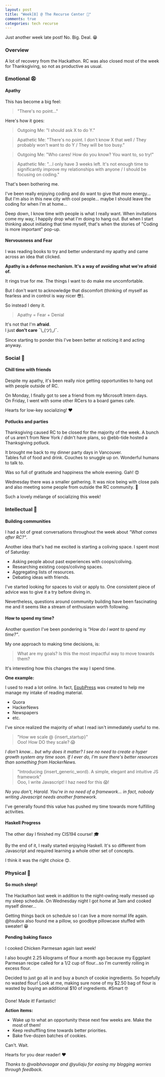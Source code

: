 ```yaml
---
layout: post
title: "Week[8] @ The Recurse Center 🦃"
comments: true
categories: tech recurse
---
```


Just another week late post! No. Big. Deal. 😁

### Overview

A lot of recovery from the Hackathon. RC was also closed most of the week for Thanksgiving, so not as productive as usual.

### Emotional 😩

#### **Apathy**

This has become a big feel:

> "There's no point..."

Here's how it goes:

> Outgoing Me: "I should ask X to do Y."

> Apathetic Me: "There's no point. I don't know X that well / They probably won't want to do Y / They will be too busy."

> Outgoing Me: "Who cares! How do you know? You want to, so try!"

> Apathetic Me: "...I only have 3 weeks left. It's not enough time to significantly improve my relationships with anyone / I should be focusing on coding."

That's been bothering me.

I've been really enjoying coding and do want to give that more energy...  
But I'm also in this new city with cool people... maybe I should leave the coding for when I'm at home...

Deep down, I know time with people is what I really want. When invitations come my way, I happily drop what I'm doing to hang out.
But when I start thinking about initiating that time myself, that's when the stories of "Coding is more important" pop-up.

#### **Nervousness and Fear**

I was reading books to try and better understand my apathy and came across an idea that clicked.

**Apathy is a defense mechanism. It's a way of avoiding what we're afraid of.**

It rings true for me. The things I want to do make me uncomfortable.

But I don't want to acknowledge that discomfort (thinking of myself as fearless and in control is way nicer 😎).

So instead I deny it.

> Apathy = Fear + Denial

It's not that I'm **afraid**.  
I just **don't care**  ¯\\\_(ツ)\_/¯.

Since starting to ponder this I've been better at noticing it and acting anyway.

### Social 🍲

#### **Chill time with friends**

Despite my apathy, it's been really nice getting opportunities to hang out with people outside of RC.

On Monday, I finally got to see a friend from my Microsoft Intern days.  
On Friday, I went with some other RCers to a board games cafe.  

Hearts for low-key socializing! ❤️

#### **Potlucks and parties**

Thanksgiving caused RC to be closed for the majority of the week. A bunch of us aren't from New York / didn't have plans, so @ebb-tide hosted a Thanksgiving potluck.

It brought me back to my dinner party days in Vancouver.  
Tables full of food and drink. Couches to snuggle up on. Wonderful humans to talk to.

Was so full of gratitude and happiness the whole evening. Gah! 😍

Wednesday there was a smaller gathering. It was nice being with close pals and also meeting some people from outside the RC community. 🙂

Such a lovely mélange of socializing this week!

### Intellectual 🔮

#### **Building communities**

I had a lot of great conversations throughout the week about *"What comes after RC?"*.

Another idea that's had me excited is starting a coliving space. I spent most of Saturday:

- Asking people about past experiences with coops/coliving.
- Researching existing coops/coliving spaces.
- Aggregating lists of resources.
- Debating ideas with friends.

I've started looking for spaces to visit or apply to. One consistent piece of advice was to give it a try before diving in.

Nevertheless, questions around community building have been fascinating me and it seems like a stream of enthusiasm worth following.

#### **How to spend my time?**

Another question I've been pondering is *"How do I want to spend my time?"*.

My one approach to making time decisions, is:

> What are my goals? Is this the most impactful way to move towards them?

It's interesting how this changes the way I spend time.

**One example:**

I used to read a lot online. In fact, [EpubPress](https://epub.press) was created to help me manage my intake of reading material.

- Quora
- HackerNews
- Newspapers
- etc.

I've since realized the majority of what I read isn't immediately useful to me.

> "How we scale @ {insert_startup}"  
> Ooo! How DO they scale? 😱

*I don't know... but why does it matter? I see no need to create a hyper growth system any time soon. If I ever do, I'm sure there's better resources than something from HackerNews.*

> "Introducing {insert_generic_word}. A simple, elegant and intuitive JS framework"  
> Ooo, I write Javascript! I haz need for this 😱!

*No you don't, Harold. You're in no need of a framework... in fact, nobody writing Javascript needs another framework.*

I've generally found this value has pushed my time towards more fulfilling activities.

#### **Haskell Progress**

The other day I finished my CIS194 course! 🎓

By the end of it, I really started enjoying Haskell. It's so different from Javascript and required learning a whole other set of concepts.

I think it was the right choice 😊.

### Physical 🛌

#### **So much sleep!**

The Hackathon last week in addition to the night-owling really messed up my sleep schedule. On Wednesday night I got home at 3am and cooked myself dinner...

Getting things back on schedule so I can live a more normal life again. @hsubox also found me a pillow, so goodbye pillowcase stuffed with sweater! 😁

#### **Pending baking fiasco**

I cooked Chicken Parmesan again last week!

I also bought 2.25 kilograms of flour a month ago because my Eggplant Parmesan recipe called for a 1/2 cup of flour...so I'm currently rolling in excess flour.

Decided to just go all in and buy a bunch of cookie ingredients. So hopefully no wasted flour! Look at me, making sure none of my $2.50 bag of flour is wasted by buying an additional $10 of ingredients. #Smart 🤓

### </End>

Done! Made it! Fantastic!

**Action items:**  

- Wake up to what an opportunity these next few weeks are. Make the most of them!  
- Keep reshuffling time towards better priorities.  
- Bake five-dozen batches of cookies.  

Can't. Wait.

Hearts for you dear reader! ❤️

*Thanks to @vaibhavsagar and @yuliaju for easing my blogging worries through feedback.*

